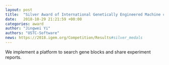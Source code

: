 ```yaml
---
layout: post
title:  "Silver Award of International Genetically Engineered Machine competition"
date:   2018-10-29 21:21:59 +00:00
categories: award
author: "Jingwei Yi"
authors: "USTC-Software"
news: https://2018.igem.org/Competition/Results#silver_medals
---
```

We implement a platform to search gene blocks and share experiment reports.